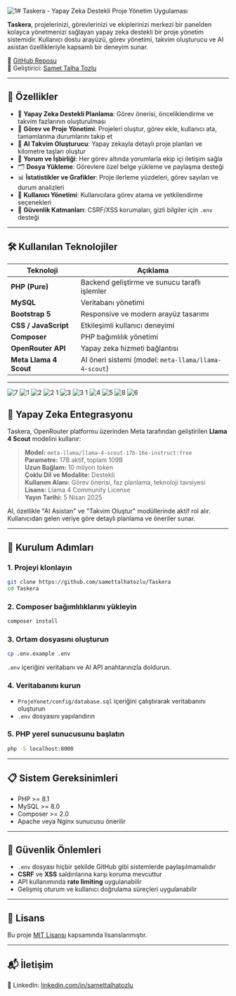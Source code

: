 ![1](https://github.com/user-attachments/assets/85983811-7e56-45ee-b97a-ef8a0cc41721)# Taskera - Yapay Zeka Destekli Proje Yönetim Uygulaması

**Taskera**, projelerinizi, görevlerinizi ve ekiplerinizi merkezi bir panelden kolayca yönetmenizi sağlayan yapay zeka destekli bir proje yönetim sistemidir. Kullanıcı dostu arayüzü, görev yönetimi, takvim oluşturucu ve AI asistan özellikleriyle kapsamlı bir deneyim sunar.

🔗 [GitHub Reposu](https://github.com/samettalhatozlu/Taskera)  
👤 Geliştirici: [Samet Talha Tozlu](https://linkedin.com/in/samettalhatozlu)

---

## 🚀 Özellikler

- 🧠 **Yapay Zeka Destekli Planlama**: Görev önerisi, önceliklendirme ve takvim fazlarının oluşturulması
- 📁 **Görev ve Proje Yönetimi**: Projeleri oluştur, görev ekle, kullanıcı ata, tamamlanma durumlarını takip et
- 📆 **AI Takvim Oluşturucu**: Yapay zekayla detaylı proje planları ve kilometre taşları oluştur
- 💬 **Yorum ve İşbirliği**: Her görev altında yorumlarla ekip içi iletişim sağla
- 🗂️ **Dosya Yükleme**: Görevlere özel belge yükleme ve paylaşma desteği
- 📊 **İstatistikler ve Grafikler**: Proje ilerleme yüzdeleri, görev sayıları ve durum analizleri
- 👥 **Kullanıcı Yönetimi**: Kullanıcılara görev atama ve yetkilendirme seçenekleri
- 🔐 **Güvenlik Katmanları**: CSRF/XSS korumaları, gizli bilgiler için `.env` desteği

---

## 🛠️ Kullanılan Teknolojiler

| Teknoloji              | Açıklama                                                |
|------------------------|---------------------------------------------------------|
| **PHP (Pure)**         | Backend geliştirme ve sunucu taraflı işlemler           |
| **MySQL**              | Veritabanı yönetimi                                     |
| **Bootstrap 5**        | Responsive ve modern arayüz tasarımı                    |
| **CSS / JavaScript**   | Etkileşimli kullanıcı deneyimi                          |
| **Composer**           | PHP bağımlılık yönetimi                                 |
| **OpenRouter API**     | Yapay zeka hizmeti bağlantısı                           |
| **Meta Llama 4 Scout** | AI öneri sistemi (model: `meta-llama/llama-4-scout`)    |

---

![7](https://github.com/user-attachments/assets/aaf78a4d-23fb-46f0-8059-9878cf3e0061)
![1](https://github.com/user-attachments/assets/e1b0d2d2-df10-4668-8260-ed8af3d0e488)
![2](https://github.com/user-attachments/assets/f923e378-cd69-4999-a27d-3ad88fba33d7)
![2 1](https://github.com/user-attachments/assets/b96b0890-9a8f-44fe-b490-a7e1d644f182)
![3](https://github.com/user-attachments/assets/86963452-4fed-43db-ac19-00a68b93625b)
![3 1](https://github.com/user-attachments/assets/4dff21ec-116a-4600-b863-72efd9b06f18)
![4](https://github.com/user-attachments/assets/b8900ba5-a61c-4a2f-803f-8113bf2a10df)
![5](https://github.com/user-attachments/assets/01967e16-3ce2-4cf8-b8a7-9cea1787bad3)
![8](https://github.com/user-attachments/assets/a19b507a-4e9b-4957-84f5-f04524e9acb6)
![6](https://github.com/user-attachments/assets/d7b60284-50c1-4852-ac27-4f4bb940106f)


## 🤖 Yapay Zeka Entegrasyonu

Taskera, OpenRouter platformu üzerinden Meta tarafından geliştirilen **Llama 4 Scout** modelini kullanır:

> **Model:** `meta-llama/llama-4-scout-17b-16e-instruct:free`  
> **Parametre:** 17B aktif, toplam 109B  
> **Uzun Bağlam:** 10 milyon token  
> **Çoklu Dil ve Modalite:** Destekli  
> **Kullanım Alanı:** Görev önerisi, faz planlama, teknoloji tavsiyesi  
> **Lisans:** Llama 4 Community License  
> **Yayın Tarihi:** 5 Nisan 2025  

AI, özellikle "AI Asistan" ve "Takvim Oluştur" modüllerinde aktif rol alır. Kullanıcıdan gelen veriye göre detaylı planlama ve öneriler sunar.

---

## 🔧 Kurulum Adımları

### 1. Projeyi klonlayın

```bash
git clone https://github.com/samettalhatozlu/Taskera
cd Taskera
```

### 2. Composer bağımlılıklarını yükleyin

```bash
composer install
```

### 3. Ortam dosyasını oluşturun

```bash
cp .env.example .env
```

`.env` içeriğini veritabanı ve AI API anahtarınızla doldurun.

### 4. Veritabanını kurun

- `ProjeYonet/config/database.sql` içeriğini çalıştırarak veritabanını oluşturun
- `.env` dosyasını yapılandırın

### 5. PHP yerel sunucusunu başlatın

```bash
php -S localhost:8000
```

---

## 📋 Sistem Gereksinimleri

- PHP >= 8.1  
- MySQL >= 8.0  
- Composer >= 2.0  
- Apache veya Nginx sunucusu önerilir

---

## 🔐 Güvenlik Önlemleri

- `.env` dosyası hiçbir şekilde GitHub gibi sistemlerde paylaşılmamalıdır  
- **CSRF** ve **XSS** saldırılarına karşı koruma mevcuttur  
- API kullanımında **rate limiting** uygulanabilir  
- Gelişmiş oturum ve kullanıcı doğrulama süreçleri uygulanabilir

---

## 📄 Lisans

Bu proje [MIT Lisansı](https://github.com/samettalhatozlu/Taskera/blob/main/LICENSE) kapsamında lisanslanmıştır.

---

## 📬 İletişim

📎 LinkedIn: [linkedin.com/in/samettalhatozlu](https://linkedin.com/in/samettalhatozlu)
